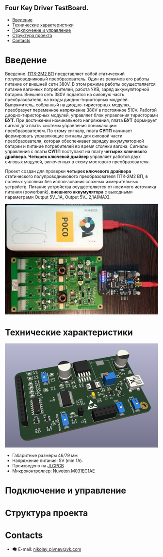 Four Key Driver TestBoard.  
--------------------------
* [Введение](#Введение)
* [Технические характеристики](#технические-характеристики)
* [Подключение и управление](#подключение-и-управление)
* [Структура проекта](#структура-проекта)
* [Contacts](#contacts)


# Введение
Введение. [ПТК-2М2 ВП](https://www.elsiel.ru/products/transport/railway/preobrazovateli_trehfaznye_konditsionera__ptk_2m2v) представляет собой статический полупроводниковый преобразователь. Один из режимов его работы питание от внешней сети 380V. В этом режиме работы осуществляется  питание вагонных потребителей, работа УКВ, заряд аккумуляторной батареи. Внешняя сеть 380V подается на силовую часть преобразователя, на входы диодно-тиристорных модулей. Выпрямитель, собранный на диодно-тиристорных модулях, преобразует переменное напряжение 380V в постоянное 510V. Работой диодно-тиристорных модулей, управляет блок
управления тиристорами **БУТ**. При достижении номинального напряжения, плата **БУТ** формирует сигнал для платы  системы управления понижающим преобразователем. По этому
сигналу, плата **СУПП** начинает формировать управляющие сигналы для силовой части преобразователя, которая обеспечивает зарядку аккумуляторной батареи и питание потребителей во время стоянки вагона. Сигналы управления с платы **СУПП** поступают на плату **четырех ключевого драйвера**. **Четырех ключевой драйвер** управляет работой двух силовых модулей, включенных в схему мостового преобразователя.  

Проект создан для проверки **четырех ключевого драйвера** статического полупроводникового преобразователя ПТК-2М2 ВП, в полевых условиях без использования сложных измерительных устройств. Питание устройства осуществляется от носимого источника питания (powerbank), **внешнего аккумулятора** с выходными параметрами Output 5V...1A, Output 5V...2,1A(MAX).

![002](https://github.com/PivnevNikolay/Electric-drive-and-power-electronics/blob/master/4_CH_DRIVER/four_key_driver_test_board/photos/002.jpg)

# Технические характеристики

![003](https://github.com/PivnevNikolay/Electric-drive-and-power-electronics/blob/master/4_CH_DRIVER/four_key_driver_test_board/photos/003.jpg)

+ Габаритные размеры 46/79 мм
+ Напряжение питания: 5V (min 1A).
+ Произведено на [JLCPCB](https://jlcpcb.com)
+ Микроконтроллер: [Nuvoton M031EC1AE](https://direct.nuvoton.com/en/m031ec1ae)

# Подключение и управление

# Структура проекта


# Contacts
* :left_speech_bubble: E-mail:  nikolay_pivnev@vk.com